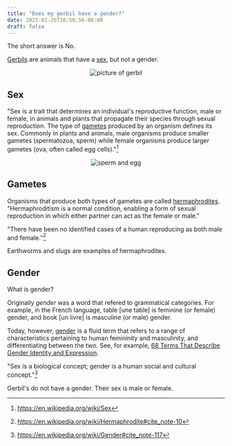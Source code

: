 ```yaml
---
title: "Does my gerbil have a gender?"
date: 2022-02-26T16:50:56-08:00
draft: false
---
```

The short answer is No.

[Gerbils](https://en.wikipedia.org/wiki/Mongolian_gerbil) are animals
that have a [sex](https://en.wikipedia.org/wiki/Sex), but not a
gender.

<center>

![picture of gerbil](https://upload.wikimedia.org/wikipedia/commons/thumb/7/72/Gerbil_Awesomness.JPG/292px-Gerbil_Awesomness.JPG)

</center>

## Sex

"Sex is a trait that determines an individual's reproductive function,
male or female, in animals and plants that propagate their species
through sexual reproduction. The type of
[gametes](https://en.wikipedia.org/wiki/Gamete) produced by an
organism defines its sex. Commonly in plants and animals, male
organisms produce smaller gametes (spermatozoa, sperm) while female
organisms produce larger gametes (ova, often called egg cells)."[^1]

<center>

![sperm and egg](https://upload.wikimedia.org/wikipedia/commons/thumb/f/f7/Egg_and_Sperm.png/320px-Egg_and_Sperm.png)

</center>

## Gametes

Organisms that produce both types of gametes are called
[hermaphrodites](https://en.wikipedia.org/wiki/Hermaphrodite).
"Hermaphroditism is a normal condition, enabling a form of sexual
reproduction in which either partner can act as the female or male."

"There have been no identified cases of a human reproducing as both
male and female."[^2]

Earthworms and slugs are examples of hermaphrodites.

## Gender

What is gender?

Originally _gender_ was a word that refered to grammatical
categories. For example, in the French language, table [une table] is
feminine (or female) gender, and book [un livre] is masculine (or
male) gender.

Today, however, [gender](https://en.wikipedia.org/wiki/Gender) is a
fluid term that refers to a range of characteristics pertaining to
human femininity and masculinity, and differentiating between the
two. See, for example, [68 Terms That Describe Gender Identity and Expression](https://www.healthline.com/health/different-genders).


"Sex is a biological concept; gender is a human social and cultural
concept."[^3]

Gerbil's do not have a gender. Their sex is male or female.


[^1]: https://en.wikipedia.org/wiki/Sex
[^2]: https://en.wikipedia.org/wiki/Hermaphrodite#cite_note-10
[^3]: https://en.wikipedia.org/wiki/Gender#cite_note-117
